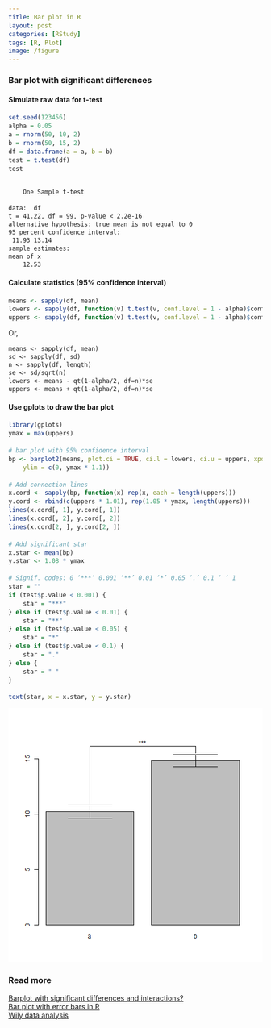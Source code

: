 ```yaml
---
title: Bar plot in R
layout: post
categories: [RStudy]
tags: [R, Plot]
image: /figure
---
```


### Bar plot with significant differences

#### Simulate raw data for t-test


```r
set.seed(123456)
alpha = 0.05
a = rnorm(50, 10, 2)
b = rnorm(50, 15, 2)
df = data.frame(a = a, b = b)
test = t.test(df)
test
```

```

	One Sample t-test

data:  df
t = 41.22, df = 99, p-value < 2.2e-16
alternative hypothesis: true mean is not equal to 0
95 percent confidence interval:
 11.93 13.14
sample estimates:
mean of x 
    12.53 
```


#### Calculate statistics (95% confidence interval)


```r
means <- sapply(df, mean)
lowers <- sapply(df, function(v) t.test(v, conf.level = 1 - alpha)$conf.int[1])
uppers <- sapply(df, function(v) t.test(v, conf.level = 1 - alpha)$conf.int[2])
```


Or,    

```
means <- sapply(df, mean)
sd <- sapply(df, sd)
n <- sapply(df, length)
se <- sd/sqrt(n)
lowers <- means - qt(1-alpha/2, df=n)*se
uppers <- means + qt(1-alpha/2, df=n)*se
```


#### Use gplots to draw the bar plot


```r
library(gplots)
ymax = max(uppers)

# bar plot with 95% confidence interval
bp <- barplot2(means, plot.ci = TRUE, ci.l = lowers, ci.u = uppers, xpd = FALSE, 
    ylim = c(0, ymax * 1.1))

# Add connection lines
x.cord <- sapply(bp, function(x) rep(x, each = length(uppers)))
y.cord <- rbind(c(uppers * 1.01), rep(1.05 * ymax, length(uppers)))
lines(x.cord[, 1], y.cord[, 1])
lines(x.cord[, 2], y.cord[, 2])
lines(x.cord[2, ], y.cord[2, ])

# Add significant star
x.star <- mean(bp)
y.star <- 1.08 * ymax

# Signif. codes: 0 ‘***’ 0.001 ‘**’ 0.01 ‘*’ 0.05 ‘.’ 0.1 ‘ ’ 1
star = ""
if (test$p.value < 0.001) {
    star = "***"
} else if (test$p.value < 0.01) {
    star = "**"
} else if (test$p.value < 0.05) {
    star = "*"
} else if (test$p.value < 0.1) {
    star = "."
} else {
    star = " "
}

text(star, x = x.star, y = y.star)
```

![plot of chunk barplot](figure/barplot.png) 


### Read more

[Barplot with significant differences and interactions?](http://stackoverflow.com/questions/15535708/barplot-with-significant-differences-and-interactions)        
[Bar plot with error bars in R](http://heuristically.wordpress.com/2013/10/20/bar-plot-with-error-bars-r/)      
[Wily data analysis](http://sharpstatistics.co.uk/stats/wily-data-analysis/)      


